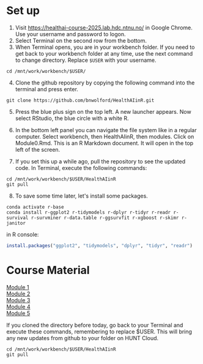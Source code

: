 # Set up

1. Visit https://healthai-course-2025.lab.hdc.ntnu.no/ in Google Chrome. Use your username and password to logon.  
2. Select Terminal on the second row from the bottom.  
3. When Terminal opens, you are in your workbench folder. If you need to get back to your workbench folder at any time, use the next command to change directory. Replace `$USER` with your username.  

```
cd /mnt/work/workbench/$USER/
```  

4. Clone the github repository by copying the following command into the terminal and press enter.  

```
git clone https://github.com/bnwolford/HealthAIinR.git
```

5. Press the blue plus sign on the top left. A new launcher appears. Now select RStudio, the blue circle with a white R.
6. In the bottom left panel you can navigate the file system like in a regular computer. Select workbench, then HealthAIinR, then modules. Click on Module0.Rmd. This is an R Markdown document. It will open in the top left of the screen.

7. If you set this up a while ago, pull the repository to see the updated code. In Terminal, execute the following commands:
```
cd /mnt/work/workbench/$USER/HealthAIinR
git pull
```

8. To save some time later, let's install some packages. 

```
conda activate r-base
conda install r-ggplot2 r-tidymodels r-dplyr r-tidyr r-readr r-survival r-survminer r-data.table r-ggsurvfit r-xgboost r-skimr r-janitor
```

in R console:
```R
install.packages("ggplot2", "tidymodels", "dplyr", "tidyr", "readr")
```

# Course Material  
[Module 1](https://github.com/bnwolford/HealthAIinR/blob/main/modules/Module1.Rmd)  
[Module 2](https://github.com/bnwolford/HealthAIinR/blob/main/modules/Module2.Rmd)  
[Module 3](https://github.com/bnwolford/HealthAIinR/blob/main/modules/Module3.Rmd)  
[Module 4](https://github.com/bnwolford/HealthAIinR/blob/main/modules/Module4.Rmd)  
[Module 5](https://github.com/bnwolford/HealthAIinR/blob/main/modules/Module5.Rmd)  

If you cloned the directory before today, go back to your Terminal and execute these commands, remembering to replace $USER. This will bring any new updates from github to your folder on HUNT Cloud.  
```
cd /mnt/work/workbench/$USER/HealthAIinR
git pull
```  
